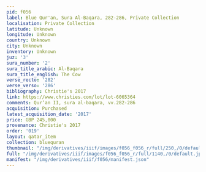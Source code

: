 ```yaml
---
pid: f056
label: Blue Qur'an, Sura Al-Baqara, 282-286, Private Collection
localisation: Private Collection
latitude: Unknown
longitude: Unknown
country: Unknown
city: Unknown
inventory: Unknown
juz: '3'
sura_number: '2'
sura_title_arabic: Al-Baqara
sura_title_english: The Cow
verse_recto: '282'
verse_verso: '286'
bibliography: Christie's 2017
link: https://www.christies.com/lot/lot-6065364
comments: Qur’an II, sura al-baqara, vv.282-286
acquisition: Purchased
latest_acquisition_date: '2017'
price: GBP 245,000
provenance: Christie's 2017
order: '019'
layout: qatar_item
collection: bluequran
thumbnail: "/img/derivatives/iiif/images/f056_f056_r/full/250,/0/default.jpg"
full: "/img/derivatives/iiif/images/f056_f056_r/full/1140,/0/default.jpg"
manifest: "/img/derivatives/iiif/f056/manifest.json"
---
```

